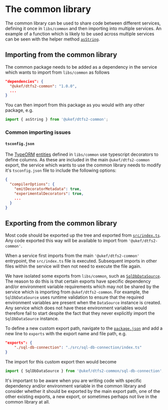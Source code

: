 # The common library

The common library can be used to share code between different services, defining it once in `libs/common` and then importing into multiple services. An example of a function which is likely to be used across multiple services can be seen with the helper method [`asString`](./src/helpers/validation.ts).

## Importing from the common library

The common package needs to be added as a dependency in the service which wants to import from `libs/common` as follows

```json
"dependencies": {
  "@ukef/dtfs2-common": "1.0.0",
  ...
}
```

You can then import from this package as you would with any other package, e.g.

```js
import { asString } from '@ukef/dtfs2-common';
```

### Common importing issues

#### `tsconfig.json`

The [TypeORM](https://typeorm.io/) [entities](./src/sql-db-entities/index.ts) defined in `libs/common` use typescript decorators to define columns. As these are included in the main `@ukef/dtfs2-common` export, the service which wants to use the common library needs to modify it's `tsconfig.json` file to include the following options:

```json
{
  "compilerOptions": {
    "emitDecoratorMetadata": true,
    "experimentalDecorators": true,
    ...
  }
}
```

## Exporting from the common library

Most code should be exported up the tree and exported from [`src/index.ts`](./src/index.ts). Any code exported this way will be available to import from `'@ukef/dtfs2-common'`.

When a service first imports from the main `'@ukef/dtfs2-common'` entrypoint, the `src/index.ts` file is executed.
Subsequent imports in other files within the service will then not need to execute the file again.

We have isolated some exports from `libs/common`, such as [`SqlDbDataSource`](./src/sql-db-connection/data-source.ts). The reason to do this is that certain exports have specific dependency and/or environment variable requirements which may not be shared by the service which is importing from `@ukef/dtfs2-common`. For example, the `SqlDbDataSource` uses runtime validation to ensure that the required environment variables are present when the `DataSource` instance is created. Any service which does not have these environment variables would therefore fail to start despite the fact that they never explicitly import the `SqlDbDataSource` instance.

To define a new custom export path, navigate to the [`package.json`](./package.json) and add a new line to `exports` with the export name and file path, e.g.

```json
"exports": {
    "./sql-db-connection": "./src/sql-db-connection/index.ts"
}
```

The import for this custom export then would become

```js
import { SqlDbDataSource } from '@ukef/dtfs2-common/sql-db-connection';
```

It's important to be aware when you are writing code with specific dependency and/or environment variable in the common library and consider whether it should be exported by the main export path, one of the other existing exports, a new export, or sometimes perhaps not live in the common library at all.
